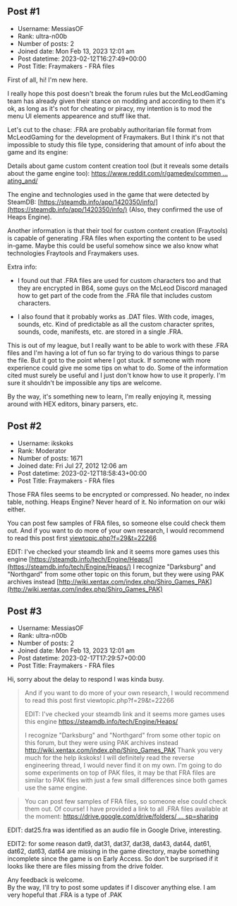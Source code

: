 ## Post #1
- Username: MessiasOF
- Rank: ultra-n00b
- Number of posts: 2
- Joined date: Mon Feb 13, 2023 12:01 am
- Post datetime: 2023-02-12T16:27:49+00:00
- Post Title: Fraymakers - FRA files

First of all, hi! I'm new here.

I really hope this post doesn't break the forum rules but the McLeodGaming team has already given their stance on modding and according to them it's ok, as long as it's not for cheating or piracy, my intention is to mod the menu UI elements appearence and stuff like that.

Let's cut to the chase: .FRA are probably authoritarian file format from McLeodGaming for the development of Fraymakers.
But I think it's not that impossible to study this file type, considering that amount of info about the game and its engine:

Details about game custom content creation tool (but it reveals some details about the game engine too):
[https://www.reddit.com/r/gamedev/commen ... ating_and/](https://www.reddit.com/r/gamedev/comments/jzk62r/discussing_our_custom_tool_for_creating_and/)

The engine and technologies used in the game that were detected by SteamDB:
[https://steamdb.info/app/1420350/info/](https://steamdb.info/app/1420350/info/)
(Also, they confirmed the use of Heaps Engine).

Another information is that their tool for custom content creation (Fraytools) is capable of generating .FRA files when exporting the content to be used in-game. Maybe this could be useful somehow since we also know what technologies Fraytools and Fraymakers uses.

Extra info:
- I found out that .FRA files are used for custom characters too and that they are encrypted in B64, some guys on the McLeod Discord managed how to get part of the code from the .FRA file that includes custom characters.

- I also found that it probably works as .DAT files. With code, images, sounds, etc. Kind of predictable as all the custom character sprites, sounds, code, manifests, etc. are stored in a single .FRA.

This is out of my league, but I really want to be able to work with these .FRA files and I'm having a lot of fun so far trying to do various things to parse the file. But it got to the point where I got stuck. If someone with more experience could give me some tips on what to do. Some of the information cited must surely be useful and I just don't know how to use it properly.
I'm sure it shouldn't be impossible any tips are welcome.  

By the way, it's something new to learn, I'm really enjoying it, messing around with HEX editors, binary parsers, etc.
## Post #2
- Username: ikskoks
- Rank: Moderator
- Number of posts: 1671
- Joined date: Fri Jul 27, 2012 12:06 am
- Post datetime: 2023-02-12T18:58:43+00:00
- Post Title: Fraymakers - FRA files

Those FRA files seems to be encrypted or compressed. No header, no index table, nothing.
Heaps Engine? Never heard of it. No information on our wiki either.

You can post few samples of FRA files, so someone else could check them out.
And if you want to do more of your own research, I would recommend to read this post first [viewtopic.php?f=29&t=22266](https://forum.xentax.com/viewtopic.php?f=29&t=22266)


EDIT: I've checked your steamdb link and it seems more games uses this engine [https://steamdb.info/tech/Engine/Heaps/](https://steamdb.info/tech/Engine/Heaps/)
I recognize "Darksburg" and "Northgard" from some other topic on this forum, but they were using PAK archives instead [http://wiki.xentax.com/index.php/Shiro_Games_PAK](http://wiki.xentax.com/index.php/Shiro_Games_PAK)
## Post #3
- Username: MessiasOF
- Rank: ultra-n00b
- Number of posts: 2
- Joined date: Mon Feb 13, 2023 12:01 am
- Post datetime: 2023-02-17T17:29:57+00:00
- Post Title: Fraymakers - FRA files

Hi, sorry about the delay to respond I was kinda busy.

> And if you want to do more of your own research, I would recommend to read this post first viewtopic.php?f=29&t=22266
>
> 
>
> EDIT: I've checked your steamdb link and it seems more games uses this engine https://steamdb.info/tech/Engine/Heaps/
>
> I recognize "Darksburg" and "Northgard" from some other topic on this forum, but they were using PAK archives instead http://wiki.xentax.com/index.php/Shiro_Games_PAK
Thank you very much for the help ikskoks! I will definitely read the reverse engineering thread, I would never find it on my own. I'm going to do some experiments on top of PAK files, it may be that FRA files are similar to PAK files with just a few small differences since both games use the same engine.

> You can post few samples of FRA files, so someone else could check them out.
Of course! I have provided a link to all .FRA files available at the moment: [https://drive.google.com/drive/folders/ ... sp=sharing](https://drive.google.com/drive/folders/1MLN11j78w6ioO3wmzqzH2e1pbtk7ptic?usp=sharing)

EDIT: dat25.fra was identified as an audio file in Google Drive, interesting.

EDIT2: for some reason dat9, dat31, dat37, dat38, dat43, dat44, dat61, dat62, dat63, dat64 are missing in the game directory, maybe something incomplete since the game is on Early Access. So don't be surprised if it looks like there are files missing from the drive folder.

Any feedback is welcome.   
By the way, I'll try to post some updates if I discover anything else. I am very hopeful that .FRA is a type of .PAK
